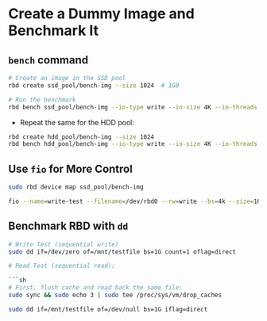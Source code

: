 # Create a Dummy Image and Benchmark It

## `bench` command

```sh
# Create an image in the SSD pool
rbd create ssd_pool/bench-img --size 1024  # 1GB

# Run the benchmark
rbd bench ssd_pool/bench-img --io-type write --io-size 4K --io-threads 16 --io-total 1G
```

- Repeat the same for the HDD pool:
```sh
rbd create hdd_pool/bench-img --size 1024
rbd bench hdd_pool/bench-img --io-type write --io-size 4K --io-threads 16 --io-total 1G
```

## Use `fio` for More Control

```sh
sudo rbd device map ssd_pool/bench-img

fio --name=write-test --filename=/dev/rbd0 --rw=write --bs=4k --size=1G --numjobs=4 --time_based --runtime=60s --group_reporting
```

## Benchmark RBD with `dd`

```sh
# Write Test (sequential write)
sudo dd if=/dev/zero of=/mnt/testfile bs=1G count=1 oflag=direct

# Read Test (sequential read):

```sh
# First, flush cache and read back the same file:
sudo sync && sudo echo 3 | sudo tee /proc/sys/vm/drop_caches

sudo dd if=/mnt/testfile of=/dev/null bs=1G iflag=direct
```

